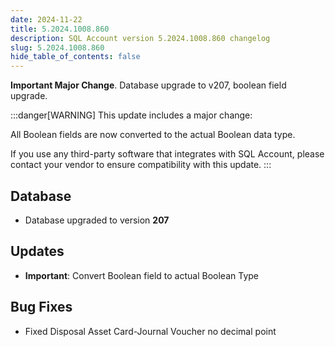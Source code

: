 ```yaml
---
date: 2024-11-22
title: 5.2024.1008.860
description: SQL Account version 5.2024.1008.860 changelog
slug: 5.2024.1008.860
hide_table_of_contents: false
---
```


**Important Major Change**. Database upgrade to v207, boolean field upgrade.

<!-- truncate -->
:::danger[WARNING]
This update includes a major change:

All Boolean fields are now converted to the actual Boolean data type.

If you use any third-party software that integrates with SQL Account, please contact your vendor to ensure compatibility with this update.
:::

## Database

- Database upgraded to version **207**

## Updates

- **Important**: Convert Boolean field to actual Boolean Type

## Bug Fixes

- Fixed Disposal Asset Card-Journal Voucher no decimal point
